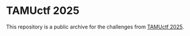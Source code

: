 # TAMUctf 2025

This repository is a public archive for the challenges from [TAMUctf 2025](https://ctftime.org/event/2681/).
